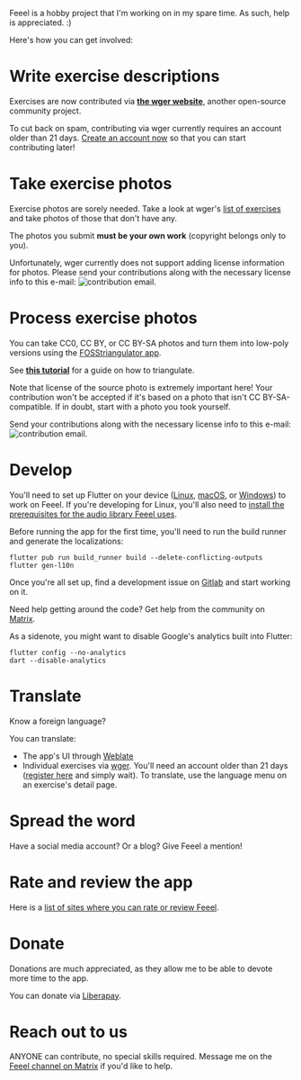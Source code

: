 Feeel is a hobby project that I'm working on in my spare time. As such, help is appreciated. :)

Here's how you can get involved:

Write exercise descriptions
=====
Exercises are now contributed via **[the wger website](https://wger.de/en/exercise/overview/)**, another open-source community project.

To cut back on spam, contributing via wger currently requires an account older than 21 days. [Create an account now](https://wger.de/en-gb/user/registration) so that you can start contributing later!

Take exercise photos
======
Exercise photos are sorely needed. Take a look at wger's [list of exercises](https://wger.de/en/exercise/overview) and take photos of those that don't have any.

The photos you submit **must be your own work** (copyright belongs only to you).

Unfortunately, wger currently does not support adding license information for photos. Please send your contributions along with the necessary license info to this e-mail: ![contribution email](https://gitlab.com/enjoyingfoss/feeel/-/wikis/uploads/cf757eceb7db13b395bed6516ad4b4b9/Artboard12.png).

Process exercise photos
======
You can take CC0, CC BY, or CC BY-SA photos and turn them into low-poly versions using the [FOSStriangulator app](https://github.com/FOSStriangulator/FOSStriangulator).

See **[this tutorial](https://gitlab.com/enjoyingfoss/feeel/-/wikis/Processing-photos)** for a guide on how to triangulate.

Note that license of the source photo is extremely important here! Your contribution won't be accepted if it's based on a photo that isn't CC BY-SA-compatible. If in doubt, start with a photo you took yourself.

Send your contributions along with the necessary license info to this e-mail: ![contribution email](https://gitlab.com/enjoyingfoss/feeel/-/wikis/uploads/cf757eceb7db13b395bed6516ad4b4b9/Artboard12.png).

Develop
=======
You'll need to set up Flutter on your device ([Linux](https://docs.flutter.dev/get-started/install/linux#install-flutter-manually), [macOS](https://docs.flutter.dev/get-started/install/macos), or [Windows](https://docs.flutter.dev/get-started/install/windows)) to work on Feeel. If you're developing for Linux, you'll also need to [install the prerequisites for the audio library Feeel uses](https://github.com/bluefireteam/audioplayers/blob/main/packages/audioplayers_linux/requirements.md).

Before running the app for the first time, you'll need to run the build runner and generate the localizations:
```
flutter pub run build_runner build --delete-conflicting-outputs
flutter gen-l10n
```

Once you're all set up, find a development issue on [Gitlab](https://gitlab.com/enjoyingfoss/feeel/-/issues) and start working on it.

Need help getting around the code? Get help from the community on [Matrix](https://matrix.to/#/!jFShhgWHRXehKXrToU:matrix.org?via=matrix.org).

As a sidenote, you might want to disable Google's analytics built into Flutter:

```
flutter config --no-analytics
dart --disable-analytics
```

Translate
=========
Know a foreign language?

You can translate:
* The app's UI through [Weblate](https://hosted.weblate.org/projects/feeel/strings/)
* Individual exercises via [wger](https://wger.de/en-gb/exercise/overview/). You'll need an account older than 21 days ([register here](https://wger.de/en-gb/user/registration) and simply wait). To translate, use the language menu on an exercise's detail page.

Spread the word
===============
Have a social media account? Or a blog? Give Feeel a mention!

Rate and review the app
=======================
Here is a [list of sites where you can rate or review Feeel](https://gitlab.com/enjoyingfoss/feeel/-/wikis/App-rating-and-reviews).

Donate
======
Donations are much appreciated, as they allow me to be able to devote more time to the app.

You can donate via [Liberapay](https://liberapay.com/Feeel/).

Reach out to us
===============

ANYONE can contribute, no special skills required. Message me on the [Feeel channel on Matrix](https://matrix.to/#/!jFShhgWHRXehKXrToU:matrix.org?via=matrix.org) if you'd like to help.
